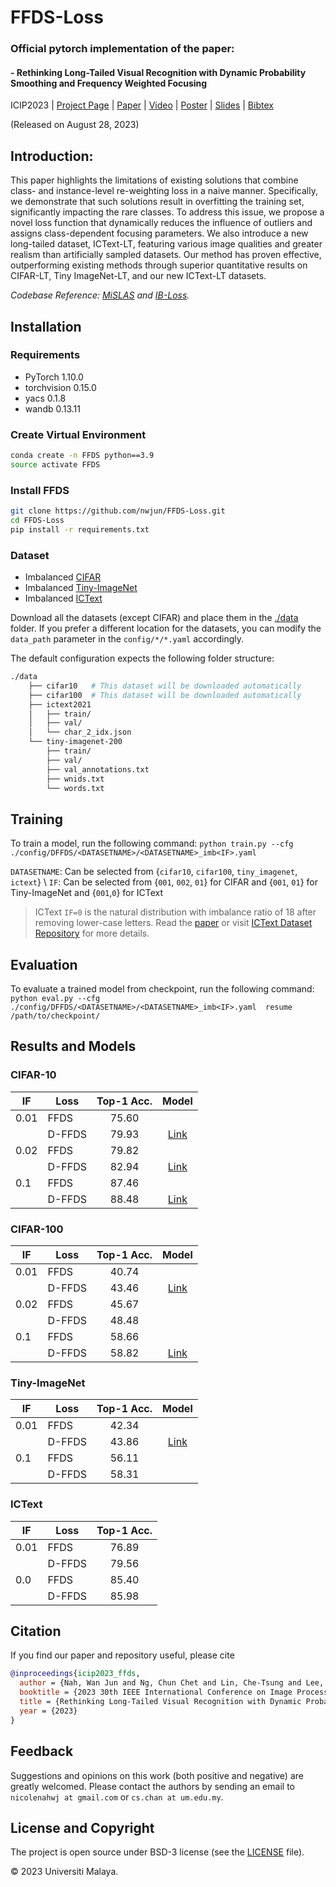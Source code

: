 
# FFDS-Loss

### Official pytorch implementation of the paper: 
#### - Rethinking Long-Tailed Visual Recognition with Dynamic Probability Smoothing and Frequency Weighted Focusing

ICIP2023 | [Project Page](https://nwjun.github.io/FFDS-Loss) | [Paper](document/ICIP2023_longtail.pdf) | [Video](https://youtu.be/emq25usADNw) | [Poster](document/ICIP2023_longtail_poster.pdf) | [Slides](document/ICIP2023_longtail_slides.pdf) | [Bibtex](#citation)

(Released on August 28, 2023)

## Introduction:  
This paper highlights the limitations of existing solutions that combine class- and instance-level re-weighting loss in a naive manner. Specifically, we demonstrate that such solutions result in overfitting the training set, significantly impacting the rare classes. To address this issue, we propose a novel loss function that dynamically reduces the influence of outliers and assigns class-dependent focusing parameters. We also introduce a new long-tailed dataset, ICText-LT, featuring various image qualities and greater realism than artificially sampled datasets. Our method has proven effective, outperforming existing methods through superior quantitative results on CIFAR-LT, Tiny ImageNet-LT, and our new ICText-LT datasets.

*Codebase Reference: [MiSLAS](https://github.com/dvlab-research/MiSLAS) and [IB-Loss](https://github.com/pseulki/IB-Loss).*

## Installation

### Requirements

- PyTorch 1.10.0
- torchvision 0.15.0
- yacs 0.1.8
- wandb 0.13.11
  
### Create Virtual Environment

```bash
conda create -n FFDS python==3.9
source activate FFDS
```

### Install FFDS

```bash
git clone https://github.com/nwjun/FFDS-Loss.git
cd FFDS-Loss
pip install -r requirements.txt
````

### Dataset

- Imbalanced [CIFAR](https://www.cs.toronto.edu/~kriz/cifar.html)
- Imbalanced [Tiny-ImageNet](https://drive.google.com/file/d/16fPIr1qhzlw7zWaFGDSgm4VdlR35_Myu/view?usp=sharing)
- Imbalanced [ICText](https://github.com/chunchet-ng/ICText-AGCL)
  
Download all the datasets (except CIFAR) and place them in the [./data](/data) folder.  If you prefer a different location for the datasets, you can modify the `data_path` parameter in the `config/*/*.yaml` accordingly.

The default configuration expects the following folder structure:

```bash
./data
    ├── cifar10   # This dataset will be downloaded automatically
    ├── cifar100  # This dataset will be downloaded automatically
    ├── ictext2021
    │   ├── train/
    │   ├── val/
    │   └── char_2_idx.json
    └── tiny-imagenet-200
        ├── train/
        ├── val/
        ├── val_annotations.txt
        ├── wnids.txt
        └── words.txt

```

## Training

To train a model, run the following command:
`python train.py --cfg ./config/DFFDS/<DATASETNAME>/<DATASETNAME>_imb<IF>.yaml`

`DATASETNAME`: Can be selected from {`cifar10`, `cifar100`, `tiny_imagenet`, `ictext`} \\
`IF`: Can be selected from {`001`, `002`, `01`} for CIFAR and {`001`, `01`} for Tiny-ImageNet and {`001`,`0`} for ICText
> ICText `IF=0` is the natural distribution with imbalance ratio of 18 after removing lower-case letters. Read the [paper]() or visit [ICText Dataset Repository](https://github.com/chunchet-ng/ICText-AGCL) for more details.

## Evaluation

To evaluate a trained model from checkpoint, run the following command:
`python eval.py --cfg ./config/DFFDS/<DATASETNAME>/<DATASETNAME>_imb<IF>.yaml  resume /path/to/checkpoint/`

## Results and Models

### CIFAR-10

| IF   | Loss   | Top-1 Acc. | Model        |
|------|--------|:----------:|:------------:|
| 0.01 | FFDS   | 75.60      |              |
|      | D-FFDS | 79.93      | [Link](https://drive.google.com/file/d/1XcEEI1DxEgVbabPM7Y7qkaq2T3NttxiL/view?usp=share_link)     |
| 0.02 | FFDS   | 79.82      |              |
|      | D-FFDS | 82.94      | [Link](https://drive.google.com/file/d/1qfx-7KhJix71XGr5ueVa5S2eoA5UMAZ-/view?usp=share_link)     |
| 0.1  | FFDS   | 87.46      |              |
|      | D-FFDS | 88.48      | [Link](https://drive.google.com/file/d/1tJy_ed-SgyJOhxSzjZP4GGNPoh-bcbXz/view?usp=share_link)     |

### CIFAR-100

| IF   | Loss   | Top-1 Acc. | Model        |
|------|--------|:----------:|:------------:|
| 0.01 | FFDS   | 40.74      |              |
|      | D-FFDS | 43.46      | [Link](https://drive.google.com/file/d/1-Kvgl_AhdOka0ogXSG4XBpOS_OTNLbIB/view?usp=share_link)     |
| 0.02 | FFDS   | 45.67      |              |
|      | D-FFDS | 48.48      |              |
| 0.1  | FFDS   | 58.66      |              |
|      | D-FFDS | 58.82      | [Link](https://drive.google.com/file/d/1ynrNiaBtDn9r0FabS6Cirvp4h6wkwkni/view?usp=share_link)     |

### Tiny-ImageNet

| IF   | Loss   | Top-1 Acc. | Model        |
|------|--------|:----------:|:------------:|
| 0.01 | FFDS   | 42.34      |              |
|      | D-FFDS | 43.86      | [Link](https://drive.google.com/file/d/1FffRx7YFGF9yHMEDuLaBEohCD17UjN1e/view?usp=share_link)     |
| 0.1  | FFDS   | 56.11      |              |
|      | D-FFDS | 58.31      |              |

### ICText

| IF   | Loss   | Top-1 Acc. |
|------|--------|:----------:|
| 0.01 | FFDS   | 76.89      |
|      | D-FFDS | 79.56      |
| 0.0  | FFDS   | 85.40      |
|      | D-FFDS | 85.98      |

## Citation

If you find our paper and repository useful, please cite
```bibtex
@inproceedings{icip2023_ffds,
  author = {Nah, Wan Jun and Ng, Chun Chet and Lin, Che-Tsung and Lee, Yeong Khang and Kew, Jie Long and Tan, Zhi Qin and Chan, Chee Seng and Zach, Christopher and Lai, Shang-Hong},
  booktitle = {2023 30th IEEE International Conference on Image Processing (ICIP)}, 
  title = {Rethinking Long-Tailed Visual Recognition with Dynamic Probability Smoothing and Frequency Weighted Focusing}, 
  year = {2023}
}
```

## Feedback
Suggestions and opinions on this work (both positive and negative) are greatly welcomed. Please contact the authors by sending an email to
`nicolenahwj at gmail.com` or `cs.chan at um.edu.my`.

## License and Copyright
The project is open source under BSD-3 license (see the [LICENSE](LICENSE.txt) file).

&#169; 2023 Universiti Malaya.
